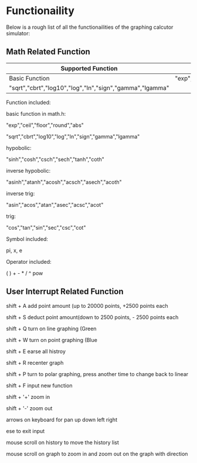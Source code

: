 # Functionaility

Below is a rough list of all the functionailities of the graphing calcutor simulator:

## Math Related Function

| Supported Function | Detail Command |
| --- | --- |
| Basic Function | "exp","ceil","floor","round","abs"
"sqrt","cbrt","log10","log","ln","sign","gamma","lgamma" |


Function included:

basic function in math.h:

"exp","ceil","floor","round","abs"

"sqrt","cbrt","log10","log","ln","sign","gamma","lgamma"


hypobolic:

"sinh","cosh","csch","sech","tanh","coth"


inverse hypobolic:

"asinh","atanh","acosh","acsch","asech","acoth"


inverse trig:

"asin","acos","atan","asec","acsc","acot"


trig:

"cos","tan","sin","sec","csc","cot"


Symbol included:

pi, x, e


Operator included:

( ) + - * / ^ pow


## User Interrupt Related Function

shift + A add point amount (up to 20000 points, +2500 points each

shift + S deduct point amount(down to 2500 points, - 2500 points each

shift + Q turn on line graphing (Green

shift + W turn on point graphing (Blue

shift + E earse all histroy

shift + R recenter graph

shift + P turn to polar graphing, press another time to change back to linear

shift + F input new function

shift + '+' zoom in

shift + '-' zoom out

arrows on keyboard for pan up down left right

ese to exit input

mouse scroll on history to move the history list

mouse scroll on graph to zoom in and zoom out on the graph with direction

